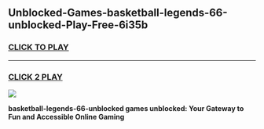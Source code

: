 
## Unblocked-Games-basketball-legends-66-unblocked-Play-Free-6i35b
<h3>
<a href="https://premium76.site?title=basketball-legends-66-unblocked&ref=21A">CLICK TO PLAY</a></h3>
<hr>

<h3>
<a href="https://premium76.site?title=basketball-legends-66-unblocked&ref=21A">CLICK 2 PLAY</a>
  
</h3>

<a href="https://premium76.site?title=basketball-legends-66-unblocked&ref=21A"><img src="https://clearcache.store/games.png"></a>


**basketball-legends-66-unblocked games unblocked: Your Gateway to Fun and Accessible Online Gaming**
